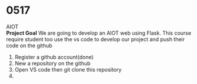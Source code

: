 # 0517
AIOT \
<b>Project Goal</b>
 We are going to develop an AIOT web using Flask. 
This course require student too use the vs code to develop our project and push their code on the github
  1. Register a github account(done)
  2. New a repository on the github
  3. Open VS code then git clone this repository
  4. 

